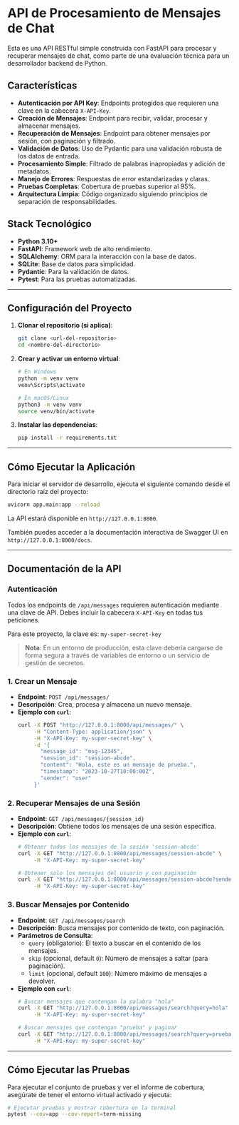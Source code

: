 # API de Procesamiento de Mensajes de Chat

Esta es una API RESTful simple construida con FastAPI para procesar y recuperar mensajes de chat, como parte de una evaluación técnica para un desarrollador backend de Python.

## Características

- **Autenticación por API Key**: Endpoints protegidos que requieren una clave en la cabecera `X-API-Key`.
- **Creación de Mensajes**: Endpoint para recibir, validar, procesar y almacenar mensajes.
- **Recuperación de Mensajes**: Endpoint para obtener mensajes por sesión, con paginación y filtrado.
- **Validación de Datos**: Uso de Pydantic para una validación robusta de los datos de entrada.
- **Procesamiento Simple**: Filtrado de palabras inapropiadas y adición de metadatos.
- **Manejo de Errores**: Respuestas de error estandarizadas y claras.
- **Pruebas Completas**: Cobertura de pruebas superior al 95%.
- **Arquitectura Limpia**: Código organizado siguiendo principios de separación de responsabilidades.

## Stack Tecnológico

- **Python 3.10+**
- **FastAPI**: Framework web de alto rendimiento.
- **SQLAlchemy**: ORM para la interacción con la base de datos.
- **SQLite**: Base de datos para simplicidad.
- **Pydantic**: Para la validación de datos.
- **Pytest**: Para las pruebas automatizadas.

---

## Configuración del Proyecto

1.  **Clonar el repositorio (si aplica)**:
    ```bash
    git clone <url-del-repositorio>
    cd <nombre-del-directorio>
    ```

2.  **Crear y activar un entorno virtual**:
    ```bash
    # En Windows
    python -m venv venv
    venv\Scripts\activate

    # En macOS/Linux
    python3 -m venv venv
    source venv/bin/activate
    ```

3.  **Instalar las dependencias**:
    ```bash
    pip install -r requirements.txt
    ```

---

## Cómo Ejecutar la Aplicación

Para iniciar el servidor de desarrollo, ejecuta el siguiente comando desde el directorio raíz del proyecto:

```bash
uvicorn app.main:app --reload
```

La API estará disponible en `http://127.0.0.1:8000`.

También puedes acceder a la documentación interactiva de Swagger UI en `http://127.0.0.1:8000/docs`.

---

## Documentación de la API

### Autenticación

Todos los endpoints de `/api/messages` requieren autenticación mediante una clave de API.
Debes incluir la cabecera `X-API-Key` en todas tus peticiones.

Para este proyecto, la clave es: `my-super-secret-key`

> **Nota**: En un entorno de producción, esta clave debería cargarse de forma segura a través de variables de entorno o un servicio de gestión de secretos.

### 1. Crear un Mensaje

- **Endpoint**: `POST /api/messages/`
- **Descripción**: Crea, procesa y almacena un nuevo mensaje.
- **Ejemplo con `curl`**:
    ```bash
    curl -X POST "http://127.0.0.1:8000/api/messages/" \
         -H "Content-Type: application/json" \
         -H "X-API-Key: my-super-secret-key" \
         -d '{
           "message_id": "msg-12345",
           "session_id": "session-abcde",
           "content": "Hola, este es un mensaje de prueba.",
           "timestamp": "2023-10-27T10:00:00Z",
           "sender": "user"
         }'
    ```

### 2. Recuperar Mensajes de una Sesión

- **Endpoint**: `GET /api/messages/{session_id}`
- **Descripción**: Obtiene todos los mensajes de una sesión específica.
- **Ejemplo con `curl`**:
    ```bash
    # Obtener todos los mensajes de la sesión 'session-abcde'
    curl -X GET "http://127.0.0.1:8000/api/messages/session-abcde" \
         -H "X-API-Key: my-super-secret-key"

    # Obtener solo los mensajes del usuario y con paginación
    curl -X GET "http://127.0.0.1:8000/api/messages/session-abcde?sender=user&skip=0&limit=10" \
         -H "X-API-Key: my-super-secret-key"
    ```

### 3. Buscar Mensajes por Contenido

- **Endpoint**: `GET /api/messages/search`
- **Descripción**: Busca mensajes por contenido de texto, con paginación.
- **Parámetros de Consulta**:
    - `query` (obligatorio): El texto a buscar en el contenido de los mensajes.
    - `skip` (opcional, default `0`): Número de mensajes a saltar (para paginación).
    - `limit` (opcional, default `100`): Número máximo de mensajes a devolver.
- **Ejemplo con `curl`**:
    ```bash
    # Buscar mensajes que contengan la palabra "hola"
    curl -X GET "http://127.0.0.1:8000/api/messages/search?query=hola" \
         -H "X-API-Key: my-super-secret-key"

    # Buscar mensajes que contengan "prueba" y paginar
    curl -X GET "http://127.0.0.1:8000/api/messages/search?query=prueba&limit=5&skip=0" \
         -H "X-API-Key: my-super-secret-key"
    ```

---

## Cómo Ejecutar las Pruebas

Para ejecutar el conjunto de pruebas y ver el informe de cobertura, asegúrate de tener el entorno virtual activado y ejecuta:

```bash
# Ejecutar pruebas y mostrar cobertura en la terminal
pytest --cov=app --cov-report=term-missing
```
```
